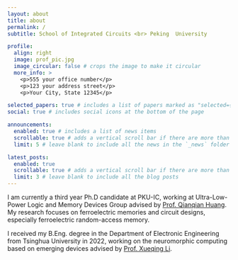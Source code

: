 ```yaml
---
layout: about
title: about
permalink: /
subtitle: School of Integrated Circuits <br> Peking  University

profile:
  align: right
  image: prof_pic.jpg
  image_circular: false # crops the image to make it circular
  more_info: >
    <p>555 your office number</p>
    <p>123 your address street</p>
    <p>Your City, State 12345</p>

selected_papers: true # includes a list of papers marked as "selected={true}"
social: true # includes social icons at the bottom of the page

announcements:
  enabled: true # includes a list of news items
  scrollable: true # adds a vertical scroll bar if there are more than 3 news items
  limit: 5 # leave blank to include all the news in the `_news` folder

latest_posts:
  enabled: true
  scrollable: true # adds a vertical scroll bar if there are more than 3 new posts items
  limit: 3 # leave blank to include all the blog posts
---
```


I am currently a third year Ph.D candidate at PKU-IC, working at Ultra-Low-Power Logic and Memory Devices Group advised by [Prof. Qianqian Huang](http://scholar.pku.edu.cn/qianqianhuang). My research focuses on ferroelectric memories and circuit designs, especially ferroelectric random-access memory.

I received my B.Eng. degree in the Department of Electronic Engineering from Tsinghua University in 2022, working on the neuromorphic computing based on emerging devices advised by [Prof. Xueqing Li](https://nics.ee.tsinghua.edu.cn/people/Xueqing/).

